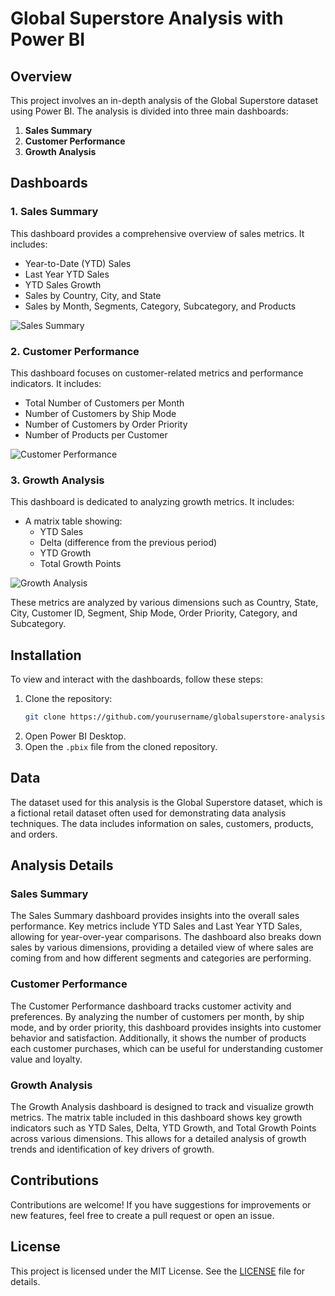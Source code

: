 # Global Superstore Analysis with Power BI

## Overview

This project involves an in-depth analysis of the Global Superstore dataset using Power BI. The analysis is divided into three main dashboards:

1. **Sales Summary**
2. **Customer Performance**
3. **Growth Analysis**

## Dashboards

### 1. Sales Summary

This dashboard provides a comprehensive overview of sales metrics. It includes:

- Year-to-Date (YTD) Sales
- Last Year YTD Sales
- YTD Sales Growth
- Sales by Country, City, and State
- Sales by Month, Segments, Category, Subcategory, and Products

![Sales Summary](https://github.com/PiyushSirotha/Global-SuperStore-Analysis/assets/121332225/b5549f4a-c90e-4ff3-839b-986ea3b03f1d)


### 2. Customer Performance

This dashboard focuses on customer-related metrics and performance indicators. It includes:

- Total Number of Customers per Month
- Number of Customers by Ship Mode
- Number of Customers by Order Priority
- Number of Products per Customer

![Customer Performance](https://github.com/PiyushSirotha/Global-SuperStore-Analysis/assets/121332225/c2cfda7b-cf69-4c3b-9bea-5d0c507f0bdd)


### 3. Growth Analysis

This dashboard is dedicated to analyzing growth metrics. It includes:

- A matrix table showing:
  - YTD Sales
  - Delta (difference from the previous period)
  - YTD Growth
  - Total Growth Points
 
![Growth Analysis](https://github.com/PiyushSirotha/Global-SuperStore-Analysis/assets/121332225/f0260083-b3d2-40ed-95c7-091efb12641d)


These metrics are analyzed by various dimensions such as Country, State, City, Customer ID, Segment, Ship Mode, Order Priority, Category, and Subcategory.

## Installation

To view and interact with the dashboards, follow these steps:

1. Clone the repository:
    ```bash
    git clone https://github.com/yourusername/globalsuperstore-analysis.git
    ```
2. Open Power BI Desktop.
3. Open the `.pbix` file from the cloned repository.

## Data

The dataset used for this analysis is the Global Superstore dataset, which is a fictional retail dataset often used for demonstrating data analysis techniques. The data includes information on sales, customers, products, and orders.

## Analysis Details

### Sales Summary

The Sales Summary dashboard provides insights into the overall sales performance. Key metrics include YTD Sales and Last Year YTD Sales, allowing for year-over-year comparisons. The dashboard also breaks down sales by various dimensions, providing a detailed view of where sales are coming from and how different segments and categories are performing.

### Customer Performance

The Customer Performance dashboard tracks customer activity and preferences. By analyzing the number of customers per month, by ship mode, and by order priority, this dashboard provides insights into customer behavior and satisfaction. Additionally, it shows the number of products each customer purchases, which can be useful for understanding customer value and loyalty.

### Growth Analysis

The Growth Analysis dashboard is designed to track and visualize growth metrics. The matrix table included in this dashboard shows key growth indicators such as YTD Sales, Delta, YTD Growth, and Total Growth Points across various dimensions. This allows for a detailed analysis of growth trends and identification of key drivers of growth.

## Contributions

Contributions are welcome! If you have suggestions for improvements or new features, feel free to create a pull request or open an issue.

## License

This project is licensed under the MIT License. See the [LICENSE](LICENSE) file for details.
